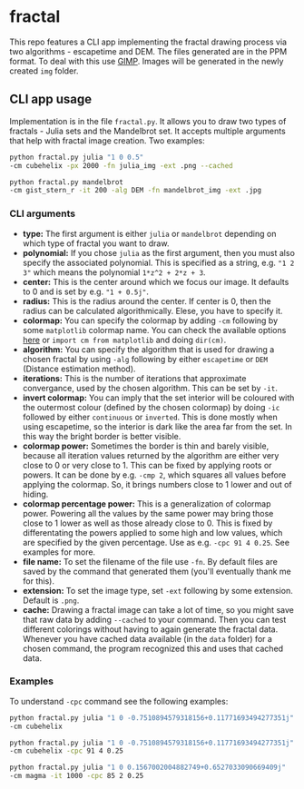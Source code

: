 # fractal
This repo features a CLI app implementing the fractal drawing process via two algorithms - escapetime and DEM. The files generated are in the PPM format. To deal with this use [GIMP](https://www.gimp.org/). Images will be generated in the newly created `img` folder.

## CLI app usage
Implementation is in the file `fractal.py`. It allows you to draw two types of fractals - Julia sets and the Mandelbrot set. 
It accepts multiple arguments that help with fractal image creation. Two examples:

```bash
python fractal.py julia "1 0 0.5" 
-cm cubehelix -px 2000 -fn julia_img -ext .png --cached
```
```bash
python fractal.py mandelbrot 
-cm gist_stern_r -it 200 -alg DEM -fn mandelbrot_img -ext .jpg
```

### CLI arguments

- **type:** The first argument is either `julia` or `mandelbrot` depending on which type of fractal you want to draw.
- **polynomial:** If you chose `julia` as the first argument, then you must also specify the associated polynomial. This is specified as a string, e.g. `"1 2 3"` which means the polynomial `1*z^2 + 2*z + 3`.
- **center:** This is the center around which we focus our image. It defaults to 0 and is set by e.g. `"1 + 0.5j"`.
- **radius:** This is the radius around the center. If center is 0, then the radius can be calculated algorithmically. Elese, you have to specify it.
- **colormap:** You can specify the colormap by adding `-cm` following by some `matplotlib` colormap name. You can check the available options [here](https://matplotlib.org/stable/tutorials/colors/colormaps.html) or `import cm from matplotlib` and doing `dir(cm)`.
- **algorithm:** You can specify the algorithm that is used for drawing a chosen fractal by using `-alg` following by either `escapetime` or `DEM` (Distance estimation method). 
- **iterations:** This is the number of iterations that approximate convergance, used by the chosen algorithm. This can be set by `-it`.
- **invert colormap:** You can imply that the set interior will be coloured with the outermost colour (defined by the chosen colormap) by doing `-ic` followed by either `continuous` or `inverted`. This is done mostly when using escapetime, so the interior is dark like the area far from the set. In this way the bright border is better visible.
- **colormap power:** Sometimes the border is thin and barely visible, because all iteration values returned by the algorithm are either very close to 0 or very close to 1. This can be fixed by applying roots or powers. It can be done by e.g. `-cmp 2`, which  squares all values before applying the colormap. So, it brings numbers close to 1 lower and out of hiding.
- **colormap percentage power:** This is a generalization of colormap power. Powering all the values by the same power may bring those close to 1 lower as well as those already close to 0. This is fixed by differentating the powers applied to some high and low values, which are specified by the given percentage. Use as e.g. `-cpc 91 4 0.25`. See examples for more.
- **file name:** To set the filename of the file use `-fn`. By default files are saved by the command that generated them (you'll eventually thank me for this).
- **extension:** To set the image type, set `-ext` following by some extension. Default is `.png`.
- **cache:** Drawing a fractal image can take a lot of time, so you might save that raw data by adding `--cached` to your command. Then you can test different colorings without having to again generate the fractal data. Whenever you have cached data available (in the `data` folder) for a chosen command, the program recognized this and uses that cached data.


### Examples

To understand `-cpc` command see the following examples:
```bash
python fractal.py julia "1 0 -0.7510894579318156+0.11771693494277351j" 
-cm cubehelix
```
```bash
python fractal.py julia "1 0 -0.7510894579318156+0.11771693494277351j" 
-cm cubehelix -cpc 91 4 0.25
```
```bash
python fractal.py julia "1 0 0.1567002004882749+0.6527033090669409j" 
-cm magma -it 1000 -cpc 85 2 0.25
```